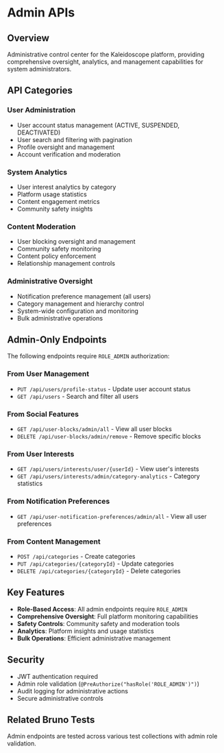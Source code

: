# Admin APIs

## Overview
Administrative control center for the Kaleidoscope platform, providing comprehensive oversight, analytics, and management capabilities for system administrators.

## API Categories

### User Administration
- User account status management (ACTIVE, SUSPENDED, DEACTIVATED)
- User search and filtering with pagination
- Profile oversight and management
- Account verification and moderation

### System Analytics
- User interest analytics by category
- Platform usage statistics
- Content engagement metrics
- Community safety insights

### Content Moderation
- User blocking oversight and management
- Community safety monitoring
- Content policy enforcement
- Relationship management controls

### Administrative Oversight
- Notification preference management (all users)
- Category management and hierarchy control
- System-wide configuration and monitoring
- Bulk administrative operations

## Admin-Only Endpoints
The following endpoints require `ROLE_ADMIN` authorization:

### From User Management
- `PUT /api/users/profile-status` - Update user account status
- `GET /api/users` - Search and filter all users

### From Social Features
- `GET /api/user-blocks/admin/all` - View all user blocks
- `DELETE /api/user-blocks/admin/remove` - Remove specific blocks

### From User Interests
- `GET /api/users/interests/user/{userId}` - View user's interests
- `GET /api/users/interests/admin/category-analytics` - Category statistics

### From Notification Preferences
- `GET /api/user-notification-preferences/admin/all` - View all user preferences

### From Content Management
- `POST /api/categories` - Create categories
- `PUT /api/categories/{categoryId}` - Update categories
- `DELETE /api/categories/{categoryId}` - Delete categories

## Key Features
- **Role-Based Access**: All admin endpoints require `ROLE_ADMIN`
- **Comprehensive Oversight**: Full platform monitoring capabilities
- **Safety Controls**: Community safety and moderation tools
- **Analytics**: Platform insights and usage statistics
- **Bulk Operations**: Efficient administrative management

## Security
- JWT authentication required
- Admin role validation (`@PreAuthorize("hasRole('ROLE_ADMIN')")`)
- Audit logging for administrative actions
- Secure administrative controls

## Related Bruno Tests
Admin endpoints are tested across various test collections with admin role validation.
